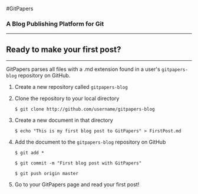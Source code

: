 #GitPapers
### A Blog Publishing Platform for Git

***

## Ready to make your first post?

***
GitPapers parses all files with a .md extension found in a user's `gitpapers-blog` repository on GitHub.

1. Create a new repository called `gitpapers-blog`

2. Clone the repository to your local directory

   ```
   $ git clone http://github.com/username/gitpapers-blog
   ```

3. Create a new document in that directory

   ```
   $ echo "This is my first blog post to GitPapers" > FirstPost.md
   ```

4. Add the document to the `gitpapers-blog` repository on GitHub

   ```
   $ git add *
   ```

   ```
   $ git commit -m "First blog post with GitPapers"
   ```

   ```
   $ git push origin master
   ```

5. Go to your GitPapers page and read your first post!
